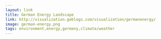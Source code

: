 ```yaml
---
layout: link
title: German Energy Landscape
link: http://visualization.geblogs.com/visualization/germanenergy/
image: german-energy.png
tags: environment,energy,germany,climate/weather
---
```

